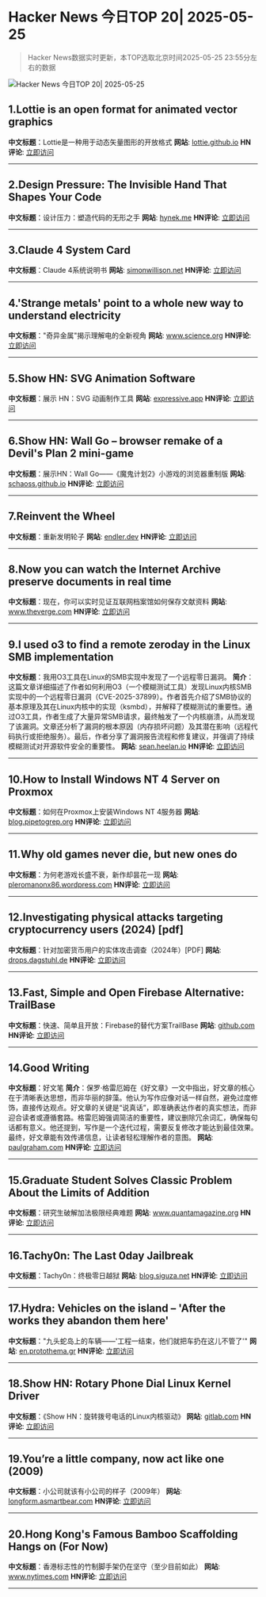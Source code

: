 # Hacker News 今日TOP 20| 2025-05-25

> Hacker News数据实时更新，本TOP选取北京时间2025-05-25 23:55分左右的数据

![Hacker News 今日TOP 20| 2025-05-25](https://img.chuhaix.com/2024/0910_imageFile-1665440404179-628424718_1725901191.png)

## 1.Lottie is an open format for animated vector graphics
**中文标题**：Lottie是一种用于动态矢量图形的开放格式
**网站**:  <a href='https://lottie.github.io/' target='_blank' rel='nofollow'>lottie.github.io</a>
**HN评论**:  <a href='https://news.ycombinator.com/item?id=44088216&utm_source=www.chuhaix.com' target='_blank' rel='nofollow'>立即访问</a>

---

## 2.Design Pressure: The Invisible Hand That Shapes Your Code
**中文标题**：设计压力：塑造代码的无形之手
**网站**:  <a href='https://hynek.me/talks/design-pressure/' target='_blank' rel='nofollow'>hynek.me</a>
**HN评论**:  <a href='https://news.ycombinator.com/item?id=44087844&utm_source=www.chuhaix.com' target='_blank' rel='nofollow'>立即访问</a>

---

## 3.Claude 4 System Card
**中文标题**：Claude 4系统说明书
**网站**:  <a href='https://simonwillison.net/2025/May/25/claude-4-system-card/' target='_blank' rel='nofollow'>simonwillison.net</a>
**HN评论**:  <a href='https://news.ycombinator.com/item?id=44085920&utm_source=www.chuhaix.com' target='_blank' rel='nofollow'>立即访问</a>

---

## 4.'Strange metals' point to a whole new way to understand electricity
**中文标题**："奇异金属"揭示理解电的全新视角
**网站**:  <a href='https://www.science.org/content/article/strange-metals-point-whole-new-way-understand-electricity' target='_blank' rel='nofollow'>www.science.org</a>
**HN评论**:  <a href='https://news.ycombinator.com/item?id=44087916&utm_source=www.chuhaix.com' target='_blank' rel='nofollow'>立即访问</a>

---

## 5.Show HN: SVG Animation Software
**中文标题**：展示 HN：SVG 动画制作工具
**网站**:  <a href='https://expressive.app/expressive-animator/' target='_blank' rel='nofollow'>expressive.app</a>
**HN评论**:  <a href='https://news.ycombinator.com/item?id=44087049&utm_source=www.chuhaix.com' target='_blank' rel='nofollow'>立即访问</a>

---

## 6.Show HN: Wall Go – browser remake of a Devil's Plan 2 mini-game
**中文标题**：展示HN：Wall Go——《魔鬼计划2》小游戏的浏览器重制版
**网站**:  <a href='https://schaoss.github.io/wall-go/' target='_blank' rel='nofollow'>schaoss.github.io</a>
**HN评论**:  <a href='https://news.ycombinator.com/item?id=44088248&utm_source=www.chuhaix.com' target='_blank' rel='nofollow'>立即访问</a>

---

## 7.Reinvent the Wheel
**中文标题**：重新发明轮子
**网站**:  <a href='https://endler.dev/2025/reinvent-the-wheel/' target='_blank' rel='nofollow'>endler.dev</a>
**HN评论**:  <a href='https://news.ycombinator.com/item?id=44083467&utm_source=www.chuhaix.com' target='_blank' rel='nofollow'>立即访问</a>

---

## 8.Now you can watch the Internet Archive preserve documents in real time
**中文标题**：现在，你可以实时见证互联网档案馆如何保存文献资料
**网站**:  <a href='https://www.theverge.com/news/672682/internet-archive-microfiche-lo-fi-beats-channel' target='_blank' rel='nofollow'>www.theverge.com</a>
**HN评论**:  <a href='https://news.ycombinator.com/item?id=44072137&utm_source=www.chuhaix.com' target='_blank' rel='nofollow'>立即访问</a>

---

## 9.I used o3 to find a remote zeroday in the Linux SMB implementation
**中文标题**：我用O3工具在Linux的SMB实现中发现了一个远程零日漏洞。
**简介**：这篇文章详细描述了作者如何利用O3（一个模糊测试工具）发现Linux内核SMB实现中的一个远程零日漏洞（CVE-2025-37899）。作者首先介绍了SMB协议的基本原理及其在Linux内核中的实现（ksmbd），并解释了模糊测试的重要性。通过O3工具，作者生成了大量异常SMB请求，最终触发了一个内核崩溃，从而发现了该漏洞。文章还分析了漏洞的根本原因（内存损坏问题）及其潜在影响（远程代码执行或拒绝服务）。最后，作者分享了漏洞报告流程和修复建议，并强调了持续模糊测试对开源软件安全的重要性。
**网站**:  <a href='https://sean.heelan.io/2025/05/22/how-i-used-o3-to-find-cve-2025-37899-a-remote-zeroday-vulnerability-in-the-linux-kernels-smb-implementation/' target='_blank' rel='nofollow'>sean.heelan.io</a>
**HN评论**:  <a href='https://news.ycombinator.com/item?id=44081338&utm_source=www.chuhaix.com' target='_blank' rel='nofollow'>立即访问</a>

---

## 10.How to Install Windows NT 4 Server on Proxmox
**中文标题**：如何在Proxmox上安装Windows NT 4服务器
**网站**:  <a href='https://blog.pipetogrep.org/2025/05/23/how-to-install-windows-nt-4-server-on-proxmox/' target='_blank' rel='nofollow'>blog.pipetogrep.org</a>
**HN评论**:  <a href='https://news.ycombinator.com/item?id=44084885&utm_source=www.chuhaix.com' target='_blank' rel='nofollow'>立即访问</a>

---

## 11.Why old games never die, but new ones do
**中文标题**：为何老游戏长盛不衰，新作却昙花一现
**网站**:  <a href='https://pleromanonx86.wordpress.com/2025/05/06/why-old-games-never-die-but-new-ones-do/' target='_blank' rel='nofollow'>pleromanonx86.wordpress.com</a>
**HN评论**:  <a href='https://news.ycombinator.com/item?id=44083917&utm_source=www.chuhaix.com' target='_blank' rel='nofollow'>立即访问</a>

---

## 12.Investigating physical attacks targeting cryptocurrency users (2024) [pdf]
**中文标题**：针对加密货币用户的实体攻击调查（2024年）[PDF]
**网站**:  <a href='https://drops.dagstuhl.de/storage/00lipics/lipics-vol316-aft2024/LIPIcs.AFT.2024.24/LIPIcs.AFT.2024.24.pdf' target='_blank' rel='nofollow'>drops.dagstuhl.de</a>
**HN评论**:  <a href='https://news.ycombinator.com/item?id=44087183&utm_source=www.chuhaix.com' target='_blank' rel='nofollow'>立即访问</a>

---

## 13.Fast, Simple and Open Firebase Alternative: TrailBase
**中文标题**：快速、简单且开放：Firebase的替代方案TrailBase
**网站**:  <a href='https://github.com/trailbaseio/trailbase/releases/tag/v0.12.0' target='_blank' rel='nofollow'>github.com</a>
**HN评论**:  <a href='https://news.ycombinator.com/item?id=44087687&utm_source=www.chuhaix.com' target='_blank' rel='nofollow'>立即访问</a>

---

## 14.Good Writing
**中文标题**：好文笔
**简介**：保罗·格雷厄姆在《好文章》一文中指出，好文章的核心在于清晰表达思想，而非华丽的辞藻。他认为写作应像对话一样自然，避免过度修饰，直接传达观点。好文章的关键是“说真话”，即准确表达作者的真实想法，而非迎合读者或遵循套路。格雷厄姆强调简洁的重要性，建议删除冗余词汇，确保每句话都有意义。他还提到，写作是一个迭代过程，需要反复修改才能达到最佳效果。最终，好文章能有效传递信息，让读者轻松理解作者的意图。
**网站**:  <a href='https://paulgraham.com/goodwriting.html' target='_blank' rel='nofollow'>paulgraham.com</a>
**HN评论**:  <a href='https://news.ycombinator.com/item?id=44081586&utm_source=www.chuhaix.com' target='_blank' rel='nofollow'>立即访问</a>

---

## 15.Graduate Student Solves Classic Problem About the Limits of Addition
**中文标题**：研究生破解加法极限经典难题
**网站**:  <a href='https://www.quantamagazine.org/graduate-student-solves-classic-problem-about-the-limits-of-addition-20250522/' target='_blank' rel='nofollow'>www.quantamagazine.org</a>
**HN评论**:  <a href='https://news.ycombinator.com/item?id=44071769&utm_source=www.chuhaix.com' target='_blank' rel='nofollow'>立即访问</a>

---

## 16.Tachy0n: The Last 0day Jailbreak
**中文标题**：Tachy0n：终极零日越狱
**网站**:  <a href='https://blog.siguza.net/tachy0n/' target='_blank' rel='nofollow'>blog.siguza.net</a>
**HN评论**:  <a href='https://news.ycombinator.com/item?id=44083388&utm_source=www.chuhaix.com' target='_blank' rel='nofollow'>立即访问</a>

---

## 17.Hydra: Vehicles on the island – 'After the works they abandon them here'
**中文标题**："九头蛇岛上的车辆——'工程一结束，他们就把车扔在这儿不管了'"
**网站**:  <a href='https://en.protothema.gr/2025/05/19/hydra-see-photos-of-vehicles-on-the-island-after-the-works-they-abandon-them-here-say-residents/' target='_blank' rel='nofollow'>en.protothema.gr</a>
**HN评论**:  <a href='https://news.ycombinator.com/item?id=44068119&utm_source=www.chuhaix.com' target='_blank' rel='nofollow'>立即访问</a>

---

## 18.Show HN: Rotary Phone Dial Linux Kernel Driver
**中文标题**：《Show HN：旋转拨号电话的Linux内核驱动》
**网站**:  <a href='https://gitlab.com/sephalon/rotary_dial_kmod' target='_blank' rel='nofollow'>gitlab.com</a>
**HN评论**:  <a href='https://news.ycombinator.com/item?id=44080803&utm_source=www.chuhaix.com' target='_blank' rel='nofollow'>立即访问</a>

---

## 19.You’re a little company, now act like one (2009)
**中文标题**：小公司就该有小公司的样子（2009年）
**网站**:  <a href='https://longform.asmartbear.com/little-company/' target='_blank' rel='nofollow'>longform.asmartbear.com</a>
**HN评论**:  <a href='https://news.ycombinator.com/item?id=44081494&utm_source=www.chuhaix.com' target='_blank' rel='nofollow'>立即访问</a>

---

## 20.Hong Kong's Famous Bamboo Scaffolding Hangs on (For Now)
**中文标题**：香港标志性的竹制脚手架仍在坚守（至少目前如此）
**网站**:  <a href='https://www.nytimes.com/2025/05/24/world/asia/hongkong-bamboo-scaffolding.html' target='_blank' rel='nofollow'>www.nytimes.com</a>
**HN评论**:  <a href='https://news.ycombinator.com/item?id=44080549&utm_source=www.chuhaix.com' target='_blank' rel='nofollow'>立即访问</a>

---

